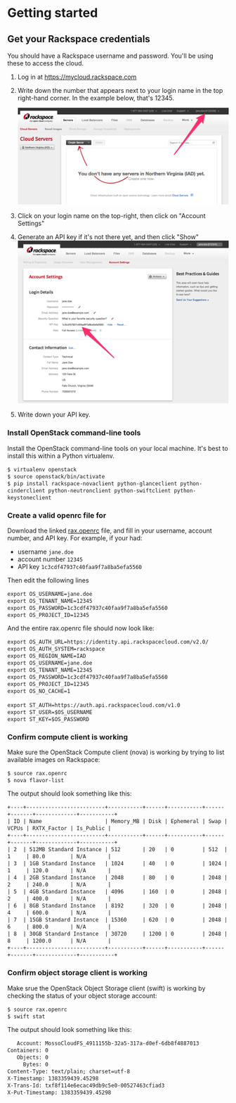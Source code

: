 # Getting started

## Get your Rackspace credentials

You should have a Rackspace username and password. You'll be using these to access the cloud.

1. Log in at <https://mycloud.rackspace.com>
2. Write down the number that appears next to your login name in the top right-hand corner. In the example below, that's 12345.

    ![image](rackspace-screen.png)

3. Click on your login name on the top-right, then click on "Account Settings"
4. Generate an API key if it's not there yet, and then click "Show"
    ![image](rackspace-api.png)
5. Write down your API key.



### Install OpenStack command-line tools

Install the OpenStack command-line tools on your local machine. It's best to install this within a Python virtualenv.

    $ virtualenv openstack
    $ source openstack/bin/activate
    $ pip install rackspace-novaclient python-glanceclient python-cinderclient python-neutronclient python-swiftclient python-keystoneclient


### Create a valid openrc file for


Download the linked [rax.openrc] file, and fill in your username, account number, and API key. For example, if your had:

 * username `jane.doe`
 * account number `12345`
 * API key `1c3cdf47937c40faa9f7a8ba5efa5560`

 Then edit the following lines

    export OS_USERNAME=jane.doe
    export OS_TENANT_NAME=12345
    export OS_PASSWORD=1c3cdf47937c40faa9f7a8ba5efa5560
    export OS_PROJECT_ID=12345

And the entire rax.openrc file should now look like:


    export OS_AUTH_URL=https://identity.api.rackspacecloud.com/v2.0/
    export OS_AUTH_SYSTEM=rackspace
    export OS_REGION_NAME=IAD
    export OS_USERNAME=jane.doe
    export OS_TENANT_NAME=12345
    export OS_PASSWORD=1c3cdf47937c40faa9f7a8ba5efa5560
    export OS_PROJECT_ID=12345
    export OS_NO_CACHE=1

    export ST_AUTH=https://auth.api.rackspacecloud.com/v1.0
    export ST_USER=$OS_USERNAME
    export ST_KEY=$OS_PASSWORD

### Confirm compute client is working

Make sure the OpenStack Compute client (nova) is working by trying to list available images on Rackspace:

    $ source rax.openrc
    $ nova flavor-list

The output should look something like this:

	+----+-------------------------+-----------+------+-----------+------+-------+-------------+-----------+
	| ID | Name                    | Memory_MB | Disk | Ephemeral | Swap | VCPUs | RXTX_Factor | Is_Public |
	+----+-------------------------+-----------+------+-----------+------+-------+-------------+-----------+
	| 2  | 512MB Standard Instance | 512       | 20   | 0         | 512  | 1     | 80.0        | N/A       |
	| 3  | 1GB Standard Instance   | 1024      | 40   | 0         | 1024 | 1     | 120.0       | N/A       |
	| 4  | 2GB Standard Instance   | 2048      | 80   | 0         | 2048 | 2     | 240.0       | N/A       |
	| 5  | 4GB Standard Instance   | 4096      | 160  | 0         | 2048 | 2     | 400.0       | N/A       |
	| 6  | 8GB Standard Instance   | 8192      | 320  | 0         | 2048 | 4     | 600.0       | N/A       |
	| 7  | 15GB Standard Instance  | 15360     | 620  | 0         | 2048 | 6     | 800.0       | N/A       |
	| 8  | 30GB Standard Instance  | 30720     | 1200 | 0         | 2048 | 8     | 1200.0      | N/A       |
	+----+-------------------------+-----------+------+-----------+------+-------+-------------+-----------+

### Confirm object storage client is working

Make srue the OpenStack Object Storage client (swift) is working by checking the status of your object storage account:

    $ source rax.openrc
    $ swift stat
    
The output should look something like this:


	   Account: MossoCloudFS_4911155b-32a5-317a-d0ef-6db8f4887013
	Containers: 0
	   Objects: 0
	     Bytes: 0
	Content-Type: text/plain; charset=utf-8
	X-Timestamp: 1383359439.45298
	X-Trans-Id: txf8f114e6ecac49db9c5e0-00527463cfiad3
	X-Put-Timestamp: 1383359439.45298



[rax.openrc]: https://github.com/lorin/openstack-hackspace/blob/master/rax.openrc